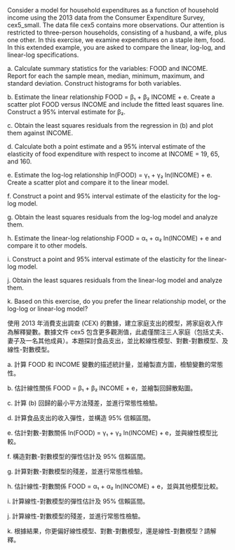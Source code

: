 Consider a model for household expenditures as a function of household income using the 2013 data from the Consumer Expenditure Survey, cex5_small. The data file cex5 contains more observations. Our attention is restricted to three-person households, consisting of a husband, a wife, plus one other. In this exercise, we examine expenditures on a staple item, food. In this extended example, you are asked to compare the linear, log-log, and linear-log specifications.

a. Calculate summary statistics for the variables: FOOD and INCOME. Report for each the sample mean, median, minimum, maximum, and standard deviation. Construct histograms for both variables.

b. Estimate the linear relationship FOOD = β₁ + β₂ INCOME + e. Create a scatter plot FOOD versus INCOME and include the fitted least squares line. Construct a 95% interval estimate for β₂.

c. Obtain the least squares residuals from the regression in (b) and plot them against INCOME.

d. Calculate both a point estimate and a 95% interval estimate of the elasticity of food expenditure with respect to income at INCOME = 19, 65, and 160.

e. Estimate the log-log relationship ln(FOOD) = γ₁ + γ₂ ln(INCOME) + e. Create a scatter plot and compare it to the linear model.

f. Construct a point and 95% interval estimate of the elasticity for the log-log model.

g. Obtain the least squares residuals from the log-log model and analyze them.

h. Estimate the linear-log relationship FOOD = α₁ + α₂ ln(INCOME) + e and compare it to other models.

i. Construct a point and 95% interval estimate of the elasticity for the linear-log model.

j. Obtain the least squares residuals from the linear-log model and analyze them.

k. Based on this exercise, do you prefer the linear relationship model, or the log-log or linear-log model?



使用 2013 年消費支出調查 (CEX) 的數據，建立家庭支出的模型，將家庭收入作為解釋變數。數據文件 cex5 包含更多觀測值，此處僅關注三人家庭（包括丈夫、妻子及一名其他成員）。本題探討食品支出，並比較線性模型、對數-對數模型、及線性-對數模型。

a. 計算 FOOD 和 INCOME 變數的描述統計量，並繪製直方圖，檢驗變數的常態性。

b. 估計線性關係 FOOD = β₁ + β₂ INCOME + e，並繪製回歸散點圖。

c. 計算 (b) 回歸的最小平方法殘差，並進行常態性檢驗。

d. 計算食品支出的收入彈性，並構造 95% 信賴區間。

e. 估計對數-對數關係 ln(FOOD) = γ₁ + γ₂ ln(INCOME) + e，並與線性模型比較。

f. 構造對數-對數模型的彈性估計及 95% 信賴區間。

g. 計算對數-對數模型的殘差，並進行常態性檢驗。

h. 估計線性-對數關係 FOOD = α₁ + α₂ ln(INCOME) + e，並與其他模型比較。

i. 計算線性-對數模型的彈性估計及 95% 信賴區間。

j. 計算線性-對數模型的殘差，並進行常態性檢驗。

k. 根據結果，你更偏好線性模型、對數-對數模型，還是線性-對數模型？請解釋。
